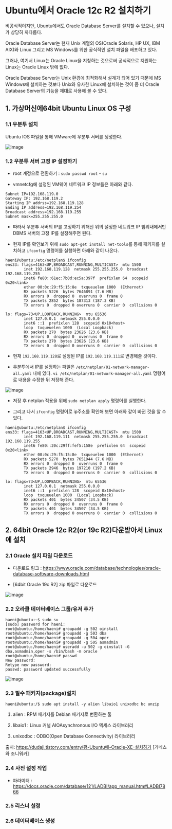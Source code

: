 # Ubuntu에서 Oracle 12c R2 설치하기


비공식적이지만, Ubuntu에서도 Oracle Database Server를 설치할 수 있으나, 설치가 상당히 까다롭다. 

Oracle Database Server는 현재 Unix 계열의 OS(Oracle Solaris, HP UX, IBM AIX)와 Linux 그리고 MS Windows를 위한 공식적인 설치 파일을 배포하고 있다. 

그러나, 여기서 Linux는 Oracle Linux을 지칭하는 것으로써 공식적으로 지원하는 Linux는 Oracle Linux 밖에 없다. 

Oracle Database Server는 Unix 환경에 최적화해서 설계가 되어 있기 때문에 MS Windows에 설치하는 것보다 Unix와 유사한 Linux에 설치하는 것이 
좀 더 Oracle Database Server의 기능을 제대로 사용해 볼 수 있다.



## 1. 가상머신에64bit Ubuntu Linux OS 구성

### 1.1 우분투 설치

Ubuntu IOS 파일을 통해 VMware에 우분투 서버를 생성한다. 

![image](https://user-images.githubusercontent.com/77392444/116190620-f0e4e400-a765-11eb-883e-e2515b903c8b.png)


### 1.2 우분투 서버 고정 IP 설정하기

- root 계정으로 전환하기 : `sudo passwd root` - `su`

- vmnetcfg에 설정된 VM웨어 네트워크 IP 정보들은 아래와 같다. 

```
Subnet IP=192.168.119.0
Gateway IP: 192.168.119.2
Starting IP addrss=192.168.119.128
Ending IP address=192.168.119.254
Broadcast address=192.168.119.255
Subnet mask=255.255.255.0
```

- 따라서 우분투 서버의 IP를 고정하기 위해선 위의 설정한 네트워크 IP 범위내에서만 DBMS 서버의 고정 IP를 설정해주면 된다. 

- 현재 IP를 확인보기 위해 `sudo apt-get install net-tools`를 통해 패키지를 설치하고 `ifconfig` 명령어를 실행하면 아래와 같이 나온다. 

```shell
haeni@ubuntu:/etc/netplan$ ifconfig
ens33: flags=4163<UP,BROADCAST,RUNNING,MULTICAST>  mtu 1500
        inet 192.168.119.128  netmask 255.255.255.0  broadcast 192.168.119.255
        inet6 fe80::61ec:7b0d:ec5a:397f  prefixlen 64  scopeid 0x20<link>
        ether 00:0c:29:f5:15:8e  txqueuelen 1000  (Ethernet)
        RX packets 5226  bytes 7646891 (7.6 MB)
        RX errors 0  dropped 0  overruns 0  frame 0
        TX packets 2852  bytes 187313 (187.3 KB)
        TX errors 0  dropped 0 overruns 0  carrier 0  collisions 0

lo: flags=73<UP,LOOPBACK,RUNNING>  mtu 65536
        inet 127.0.0.1  netmask 255.0.0.0
        inet6 ::1  prefixlen 128  scopeid 0x10<host>
        loop  txqueuelen 1000  (Local Loopback)
        RX packets 270  bytes 23626 (23.6 KB)
        RX errors 0  dropped 0  overruns 0  frame 0
        TX packets 270  bytes 23626 (23.6 KB)
        TX errors 0  dropped 0 overruns 0  carrier 0  collisions 0
```


- 현재 `192.168.119.128`로 설정된 IP를 `192.168.119.111`로 변경해줄 것이다.

- 우분투에서 IP를 설정하는 파일은 `/etc/netplan/01-network-manager-all.yaml` 내에 있다. `vi /etc/netplan/01-network-manager-all.yaml` 명령어로 내용을 수정한 뒤 저장해 준다. 

![image](https://user-images.githubusercontent.com/77392444/116213466-c6eceb00-a780-11eb-94fb-55dc264dca7d.png)

- 저장 후 netplan 적용을 위해 `sudo netplan apply` 명령어를 실행한다. 

- 그리고 나서 `ifconfig` 명령어로 ip주소를 확인해 보면 아래와 같이 바뀐 것을 알 수 있다.

```shell
haeni@ubuntu:/etc/netplan$ ifconfig
ens33: flags=4163<UP,BROADCAST,RUNNING,MULTICAST>  mtu 1500
        inet 192.168.119.111  netmask 255.255.255.0  broadcast 192.168.119.255
        inet6 fe80::20c:29ff:fef5:158e  prefixlen 64  scopeid 0x20<link>
        ether 00:0c:29:f5:15:8e  txqueuelen 1000  (Ethernet)
        RX packets 5270  bytes 7651944 (7.6 MB)
        RX errors 0  dropped 0  overruns 0  frame 0
        TX packets 2946  bytes 197210 (197.2 KB)
        TX errors 0  dropped 0 overruns 0  carrier 0  collisions 0

lo: flags=73<UP,LOOPBACK,RUNNING>  mtu 65536
        inet 127.0.0.1  netmask 255.0.0.0
        inet6 ::1  prefixlen 128  scopeid 0x10<host>
        loop  txqueuelen 1000  (Local Loopback)
        RX packets 401  bytes 34507 (34.5 KB)
        RX errors 0  dropped 0  overruns 0  frame 0
        TX packets 401  bytes 34507 (34.5 KB)
        TX errors 0  dropped 0 overruns 0  carrier 0  collisions 0
```
  
## 2. 64bit Oracle 12c R2(or 19c R2)다운받아서 Linux에 설치

### 2.1 Oracle 설치 파일 다운로드

- 다운로드 링크 : https://www.oracle.com/database/technologies/oracle-database-software-downloads.html

- [64bit Oracle 19c R2] zip 파일로 다운로드

![image](https://user-images.githubusercontent.com/77392444/116192762-3fe04880-a769-11eb-9ff5-5cbe927d470f.png)



### 2.2 오라클 데이터베이스 그룹/유저 추가

```shell
haeni@ubuntu:~$ sudo su
[sudo] password for haeni: 
root@ubuntu:/home/haeni# groupadd -g 502 oinstall
root@ubuntu:/home/haeni# groupadd -g 503 dba
root@ubuntu:/home/haeni# groupadd -g 504 oper
root@ubuntu:/home/haeni# groupadd -g 505 asmadmin
root@ubuntu:/home/haeni# useradd -u 502 -g oinstall -G dba,asmadmin,oper -s /bin/bash -m oracle
root@ubuntu:/home/haeni# passwd
New password: 
Retype new password: 
passwd: password updated successfully
```

![image](https://user-images.githubusercontent.com/77392444/116192974-99487780-a769-11eb-8a58-deabd0f4109d.png)



### 2.3 필수 패키지(package)설치

```shell
haeni@ubuntu:/$ sudo apt install -y alien libaio1 unixodbc bc unzip
```

1. alien : RPM 패키지를 Debian 패키지로 변환하는 툴

2. libaio1 : Linux 커널 AIOAsynchronous I/O 엑세스 라이브러리 

3. unixodbc : ODBC(Open Database Connectivity) 라이브러리

출처: https://dudaji.tistory.com/entry/펌-Ubuntu에-Oracle-XE-설치하기 [기네스와 조니워커]





### 2.4 사전 설정 작업

- 파라미터 : https://docs.oracle.com/database/121/LADBI/app_manual.htm#LADBI7866

### 2.5 리스너 설정


### 2.6 데이터베이스 생성


### 
